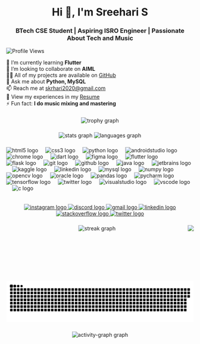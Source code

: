 ###
<h1 align="center">Hi 👋, I'm Sreehari S</h1>
<h3 align="center"><strong>BTech CSE Student | Aspiring ISRO Engineer | Passionate About Tech and Music</strong></h3>

![Profile Views](https://komarev.com/ghpvc/?username=urbanxtreme&label=Profile%20Views&color=blueviolet&style=plastic)

<p align="left">
  🌱 I’m currently learning <strong>Flutter</strong><br>
  👯 I’m looking to collaborate on <strong>AIML</strong><br>
  👨‍💻 All of my projects are available on <a href="https://github.com/urbanxtreme">GitHub</a><br>
  💬 Ask me about <strong>Python, MySQL</strong><br>
  📫 Reach me at <a href="mailto:skrhari2020@gmail.com">skrhari2020@gmail.com</a><br>
  📄 View my experiences in my <a href="https://1drv.ms/b/c/93d2ec1b295f6d10/AUFtTXmI_d5AjKt-vnDTbxo?e=FnzezU">Resume</a><br>
  ⚡ Fun fact: <strong>I do music mixing and mastering</strong>
</p>

###

<div align="center">
  <img src="https://github-profile-trophy.vercel.app?username=urbanxtreme&theme=dracula&column=-1&row=1&margin-w=8&margin-h=8&no-bg=false&no-frame=false&order=4" height="150" alt="trophy graph" />
</div>

###

<div align="center">
  <img src="https://github-readme-stats.vercel.app/api?username=urbanxtreme&hide_title=false&hide_rank=false&show_icons=true&include_all_commits=true&count_private=false&disable_animations=false&theme=dracula&locale=en&hide_border=false" height="170" alt="stats graph" />
  <img src="https://github-readme-stats.vercel.app/api/top-langs?username=urbanxtreme&locale=en&hide_title=false&layout=compact&card_width=320&langs_count=5&theme=dracula&hide_border=false" height="170" alt="languages graph" />
</div>

###

<div align="left">
  <img src="https://cdn.jsdelivr.net/gh/devicons/devicon/icons/html5/html5-original.svg" height="50" alt="html5 logo" />
  <img width="12" />
  <img src="https://cdn.jsdelivr.net/gh/devicons/devicon/icons/css3/css3-original.svg" height="50" alt="css3 logo" />
  <img width="12" />
  <img src="https://cdn.jsdelivr.net/gh/devicons/devicon/icons/python/python-original.svg" height="50" alt="python logo" />
  <img width="12" />
  <img src="https://cdn.jsdelivr.net/gh/devicons/devicon/icons/androidstudio/androidstudio-original.svg" height="50" alt="androidstudio logo" />
  <img width="12" />
  <img src="https://cdn.jsdelivr.net/gh/devicons/devicon/icons/chrome/chrome-original.svg" height="50" alt="chrome logo" />
  <img width="12" />
  <img src="https://cdn.jsdelivr.net/gh/devicons/devicon/icons/dart/dart-original.svg" height="50" alt="dart logo" />
  <img width="12" />
  <img src="https://cdn.jsdelivr.net/gh/devicons/devicon/icons/figma/figma-original.svg" height="50" alt="figma logo" />
  <img width="12" />
  <img src="https://cdn.jsdelivr.net/gh/devicons/devicon/icons/flutter/flutter-original.svg" height="50" alt="flutter logo" />
  <img width="12" />
  <img src="https://cdn.jsdelivr.net/gh/devicons/devicon/icons/flask/flask-original.svg" height="50" alt="flask logo" />
  <img width="12" />
  <img src="https://cdn.jsdelivr.net/gh/devicons/devicon/icons/git/git-original.svg" height="50" alt="git logo" />
  <img width="12" />
  <img src="https://cdn.jsdelivr.net/gh/devicons/devicon/icons/github/github-original.svg" height="50" alt="github logo" />
  <img width="12" />
  <img src="https://cdn.jsdelivr.net/gh/devicons/devicon/icons/java/java-original.svg" height="50" alt="java logo" />
  <img width="12" />
  <img src="https://cdn.jsdelivr.net/gh/devicons/devicon/icons/jetbrains/jetbrains-original.svg" height="50" alt="jetbrains logo" />
  <img width="12" />
  <img src="https://cdn.jsdelivr.net/gh/devicons/devicon/icons/kaggle/kaggle-original.svg" height="50" alt="kaggle logo" />
  <img width="12" />
  <img src="https://cdn.jsdelivr.net/gh/devicons/devicon/icons/linkedin/linkedin-original.svg" height="50" alt="linkedin logo" />
  <img width="12" />
  <img src="https://cdn.jsdelivr.net/gh/devicons/devicon/icons/mysql/mysql-original.svg" height="50" alt="mysql logo" />
  <img width="12" />
  <img src="https://cdn.jsdelivr.net/gh/devicons/devicon/icons/numpy/numpy-original.svg" height="50" alt="numpy logo" />
  <img width="12" />
  <img src="https://cdn.jsdelivr.net/gh/devicons/devicon/icons/opencv/opencv-original.svg" height="50" alt="opencv logo" />
  <img width="12" />
  <img src="https://cdn.jsdelivr.net/gh/devicons/devicon/icons/oracle/oracle-original.svg" height="50" alt="oracle logo" />
  <img width="12" />
  <img src="https://cdn.jsdelivr.net/gh/devicons/devicon/icons/pandas/pandas-original.svg" height="50" alt="pandas logo" />
  <img width="12" />
  <img src="https://cdn.jsdelivr.net/gh/devicons/devicon/icons/pycharm/pycharm-original.svg" height="50" alt="pycharm logo" />
  <img width="12" />
  <img src="https://cdn.jsdelivr.net/gh/devicons/devicon/icons/tensorflow/tensorflow-original.svg" height="50" alt="tensorflow logo" />
  <img width="12" />
  <img src="https://cdn.jsdelivr.net/gh/devicons/devicon/icons/twitter/twitter-original.svg" height="50" alt="twitter logo" />
  <img width="12" />
  <img src="https://cdn.jsdelivr.net/gh/devicons/devicon/icons/visualstudio/visualstudio-plain.svg" height="50" alt="visualstudio logo" />
  <img width="12" />
  <img src="https://cdn.jsdelivr.net/gh/devicons/devicon/icons/vscode/vscode-original.svg" height="50" alt="vscode logo" />
  <img width="12" />
  <img src="https://cdn.jsdelivr.net/gh/devicons/devicon/icons/c/c-original.svg" height="50" alt="c logo" />
</div>
<br><br>

<div align="center">
  <a href="https://www.instagram.com/_srs_hari/" target="_blank">
    <img src="https://raw.githubusercontent.com/maurodesouza/profile-readme-generator/master/src/assets/icons/social/instagram/default.svg" width="48" height="36" alt="instagram logo" />
  </a>
  <a href="https://discord.com/channels/@urbanxtreme_45159" target="_blank">
    <img src="https://raw.githubusercontent.com/maurodesouza/profile-readme-generator/master/src/assets/icons/social/discord/default.svg" width="48" height="36" alt="discord logo" />
  </a>
  <a href="mailto:skrhari2020@gmail.com" target="_blank">
    <img src="https://raw.githubusercontent.com/maurodesouza/profile-readme-generator/master/src/assets/icons/social/gmail/default.svg" width="48" height="36" alt="gmail logo" />
  </a>
  <a href="https://www.linkedin.com/in/sreehari-s-30409a261" target="_blank">
    <img src="https://raw.githubusercontent.com/maurodesouza/profile-readme-generator/master/src/assets/icons/social/linkedin/default.svg" width="48" height="36" alt="linkedin logo" />
  </a>
  <a href="https://stackoverflow.com/users/19115679/urban-xtreme" target="_blank">
    <img src="https://raw.githubusercontent.com/maurodesouza/profile-readme-generator/master/src/assets/icons/social/stackoverflow/default.svg" width="48" height="36" alt="stackoverflow logo" />
  </a>
  <a href="https://x.com/UrbanXtreme_19" target="_blank">
    <img src="https://raw.githubusercontent.com/maurodesouza/profile-readme-generator/master/src/assets/icons/social/twitter/default.svg" width="48" height="36" alt="twitter logo" />
  </a>
</div>

###

<img align="right" height="150" src="https://media.giphy.com/media/qgQUggAC3Pfv687qPC/giphy.gif?cid=ecf05e47iupyiizng0joh68ponxi3q8qulhc613b770zsvgg&ep=v1_gifs_search&rid=giphy.gif&ct=g" />

###

<div align="center">
  <img src="https://streak-stats.demolab.com?user=urbanxtreme&locale=en&mode=daily&theme=dracula&hide_border=false&border_radius=5&order=3" height="150" alt="streak graph" />
</div>

###

<br clear="both">

<img src="https://raw.githubusercontent.com/urbanxtreme/urbanxtreme/output/snake.svg" alt="Snake animation" />

###

<div align="center">
  <img src="https://github-readme-activity-graph.vercel.app/graph?username=urbanxtreme&radius=16&theme=react&area=true&order=5" height="300" alt="activity-graph graph" />
</div>

###
